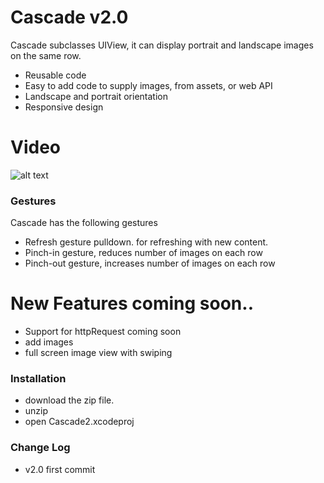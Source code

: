 # Cascade v2.0

Cascade subclasses UIView, it can display portrait and landscape images on the same row. 

  - Reusable code
  - Easy to add code to supply images, from assets, or web API
  - Landscape and portrait orientation
  - Responsive design

# Video

![alt text](http://www.tonymonckton.co.uk/github/cascade2.gif)

### Gestures
Cascade has the following gestures
* Refresh gesture pulldown. for refreshing with new content.
* Pinch-in gesture, reduces number of images on each row
* Pinch-out gesture, increases number of images on each row


# New Features coming soon..

  - Support for httpRequest coming soon
  - add images 
  - full screen image view with swiping


### Installation

* download the zip file.
* unzip
* open Cascade2.xcodeproj

### Change Log
* v2.0 first commit
